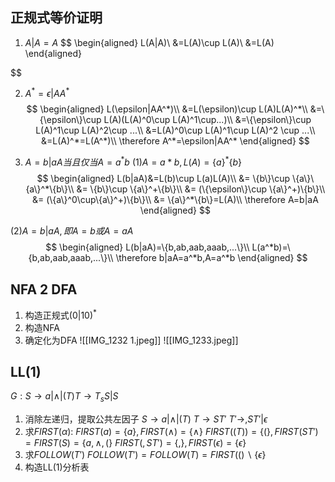 ## 正规式等价证明
1. $A|A=A$
$$
\begin{aligned}
L(A|A)\\
&=L(A)\cup L(A)\\
&=L(A)
\end{aligned}

$$

2. $A^*=\epsilon|AA^*$
$$
\begin{aligned}
L(\epsilon|AA^*)\\
&=L(\epsilon)\cup L(A)L(A)^*\\
&=\{\epsilon\}\cup L(A)(L(A)^0\cup L(A)^1\cup...)\\
&=\{\epsilon\}\cup L(A)^1\cup L(A)^2\cup ...\\
&=L(A)^0\cup L(A)^1\cup L(A)^2 \cup ...\\
&=L(A)^*=L(A^*)\\
\therefore A^*=\epsilon|AA^*
\end{aligned}
$$

3. $A=b|aA 当且仅当A=a^*b$
$(1)A=a*b,L(A)=\{a\}^*\{b\}$
$$
\begin{aligned}
L(b|aA)&=L(b)\cup L(a)L(A)\\
&= \{b\}\cup \{a\}\{a\}^*\{b\}\\
&= \{b\}\cup \{a\}^+\{b\}\\
&= (\{\epsilon\}\cup \{a\}^+)\{b\}\\
&= (\{a\}^0\cup\{a\}^+)\{b\}\\
&= \{a\}^*\{b\}=L(A)\\
\therefore A=b|aA
\end{aligned}
$$

$(2)A=b|aA,即A=b或A=aA$
$$
\begin{aligned}
L(b|aA)=\{b,ab,aab,aaab,...\}\\
L(a^*b)=\{b,ab,aab,aaab,...\}\\
\therefore b|aA=a^*b,A=a^*b
\end{aligned}
$$

## NFA 2 DFA
1. 构造正规式$(0|10)^*$
2. 构造NFA
3. 确定化为DFA
![[IMG_1232 1.jpeg]]
![[IMG_1233.jpeg]]
## LL(1)
$G:S\rightarrow a|\land|(T) T\rightarrow T_sS|S$

1. 消除左递归，提取公共左因子
$S\rightarrow a|\land|(T)$
$T\rightarrow ST'$
$T'\rightarrow,ST'|\epsilon$
2. 求$FIRST(\alpha)$:
$FIRST(a)=\{a\},FIRST(\land)=\{\land\}$
$FIRST((T))=\{(\},FIRST(ST')=FIRST(S)=\{a,\land,(\}$
$FIRST(,ST')=\{,\},FIRST(\epsilon)=\{\epsilon\}$
3. 求$FOLLOW(T')$
$FOLLOW(T')=FOLLOW(T)=FIRST(()\backslash\{\epsilon\}$
4. 构造LL(1)分析表
